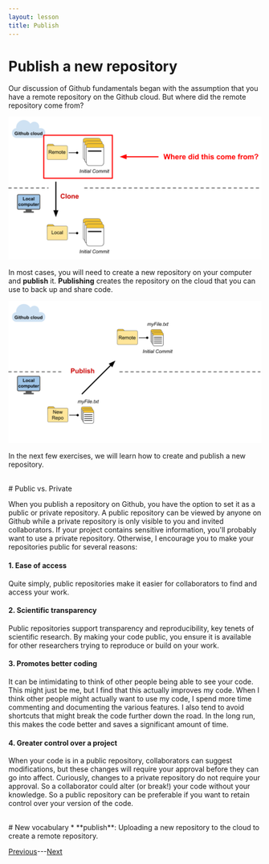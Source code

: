 ```yaml
---
layout: lesson
title: Publish
---
```


# Publish a new repository

Our discussion of Github fundamentals began with the assumption that you have a remote repository on the Github cloud. But where did the remote repository come from?

![An arrow pointing to the remote repository asking where it came from.](..\assets\images\04\how-remote.svg)

 In most cases, you will need to create a new repository on your computer and **publish** it. **Publishing** creates the repository on the cloud that you can use to back up and share code.

 ![An arrow pointing from a new repository on the local computer to a remote repository on the cloud. The arrow is labeled 'publish'.](..\assets\images\04\publish.svg)

In the next few exercises, we will learn how to create and publish a new repository.

<br>
# Public vs. Private

When you publish a repository on Github, you have the option to set it as a public or private repository. A public repository can be viewed by anyone on Github while a private repository is only visible to you and invited collaborators. If your project contains sensitive information, you'll probably want to use a private repository. Otherwise, I encourage you to make your repositories public for several reasons:

#### 1. Ease of access
Quite simply, public repositories make it easier for collaborators to find and access your work.

#### 2. Scientific transparency
Public repositories support transparency and reproducibility, key tenets of scientific research. By making your code public, you ensure it is available for other researchers trying to reproduce or build on your work.

#### 3. Promotes better coding
It can be intimidating to think of other people being able to see your code. This might just be me, but I find that this actually improves my code. When I think other people might actually want to use my code, I spend more time commenting and documenting the various features. I also tend to avoid shortcuts that might break the code further down the road. In the long run, this makes the code better and saves a significant amount of time.

#### 4. Greater control over a project
When your code is in a public repository, collaborators can suggest modifications, but these changes will require your approval before they can go into affect. Curiously, changes to a private repository do not require your approval. So a collaborator could alter (or break!) your code without your knowledge. So a public repository can be preferable if you want to retain control over your version of the code.

<br>
# New vocabulary
* **publish**: Uploading a new repository to the cloud to create a remote repository.

[Previous](03-fundamentals)---[Next](exercise-1)
